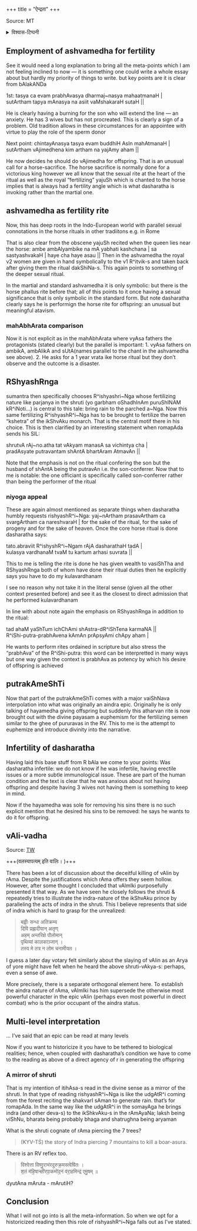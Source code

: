 +++
title = "ऐन्द्रता"
+++

Source: MT

<details><summary>विश्वास-टिप्पनी</summary>

The below comments by mAnasatarangiNIkAra throw light on the connection between niyoga and ashvamedha – with particular reference to the birth of rAma. Also note ancillary remarks about how the epics can be interpreted as mirrors of the shruti; and how besides that, they must be read at many levels. And note the (very credible) theory that the current rAmAyaNa is a vaiShNava recasting of an aindra epic.
</details>


## Employment of ashvamedha for fertility
See it would need a long explanation to bring all the meta-points which I am not feeling inclined to now — it is something one could write a whole essay about but hardly my priority of things to write. but key points are it is clear from bAlakANDa

1st: tasya ca evam prabhAvasya dharmaj~nasya mahaatmanaH |  
sutArtham tapya mAnasya na asiit vaMshakaraH sutaH ||

He is clearly having a burning for the son who will extend the line — an anxiety. He has 3 wives but has not procreated. This is clearly a sign of a problem. Old tradition allows in these circumstances for an appointee with virtue to play the role of the sperm donor

Next point: chintayAnasya tasya evam buddhiH AsIn mahAtmanaH |  
sutArtham vAjimedhena kim artham na yajAmy aham ||

He now decides he should do vAjimedha for offspring. That is an unusual call for a horse-sacrifice. The horse sacrifice is normally done for a victorious king however we all know that the sexual rite at the heart of the ritual as well as the royal “fertilizing” yajuSh which is chanted to the horse implies that is always had a fertility angle which is what dasharatha is invoking rather than the martial one.

## ashvamedha as fertility rite
Now, this has deep roots in the Indo-European world with parallel sexual connotations in the horse rituals in other tradiitons e.g. in Rome

That is also clear from the obscene yajuSh recited when the queen lies near the horse:
ambe ambAlyambike na mA yabhati kashchana | sa sastyashvakaH | haye cha haye asau ||
Then in the ashvamedha the royal v2 women are given in hand symbolically to the v1 R^itvik-s and taken back after giving them the ritual dakShiNa-s. This again points to something of the deeper sexual ritual.

In the martial and standard ashvamedha it is only symbolic: but there is the horse phallus rite before that; all of this points to it once having a sexual significance that is only symbolic in the standard form. But note dasharatha clearly says he is performign the horse rite for offspring: an unusual but meaningful atavism.

### mahAbhArata comparison
Now it is not explicit as in the mahAbhArata where vyAsa fathers the protagonists (stated clearly) but the parallel is important: 1. vyAsa fathers on ambikA, ambAlikA and sUtA(names parallel to the chant in the ashvamedha see above). 2. He asks for a 1 year vrata ike horse ritual but they don’t observe and the outcome is a disaster.

## RShyashRnga
sumantra then specifically chooses R^ishyashri~Nga whose fertilizing nature like parjanya in the shruti (yo garbham oShadhInAm puruShINAM kR^iNoti…) is central to this tale: bring rain to the parched a~Nga. Now this same fertilizing R^ishyashR^i~Nga has to be brought to fertilize the barren “kshetra” of the ikShvAku monarch. That is the central motif there in his choice. This is then clarified by an interesting statement when romapAda sends his SIL:

shrutvA rAj~no.atha tat vAkyam manasA sa vichintya cha |    
pradAsyate putravantam shAntA bhartAram AtmavAn ||

Note that the emphasis is not on the ritual confering the son but the husband of shAntA being the putravAn i.e. the son-conferrer. Now that to me is notable: the one officiant is specifically called son-conferrer rather than being the performer of the ritual

### niyoga appeal
These are again almost mentioned as separate things when dasharatha humbly requests rishyashR^i~Nga: yaj~nArtham prasavArtham ca svargArtham ca nareshvaraH | for the sake of the ritual, for the sake of progeny and for the sake of heaven. Once the core horse ritual is done dasharatha says:

tato.abraviit R^ishyshR^i~Ngam rAjA dasharathaH tadA |  
kulasya vardhanaM tvaM tu kartum arhasi suvrata ||

This to me is telling the rite is done he has given wealth to vasiShTha and RShyashRnga both of whom have done their ritual duties then he explicitly says you have to do my kulavardhanam

I see no reason why not take it in the literal sense (given all the other context presented before) and see it as the closest to direct admission that he performed kulavardhanam

In line with about note again the emphasis on RShyashRnga in addition to the ritual:

tad ahaM yaShTum ichChAmi shAstra-dR^iShTena karmaNA ||  
R^iShi-putra-prabhAvena kAmAn prApsyAmi chApy aham |

He wants to perform rites ordained in scripture but also stress the “prabhAva” of the R^iShi-putra: this word can be interpretted in many ways but one way given the context is prabhAva as potency by which his desire of offspring is achieved

## putrakAmeShTi
Now that part of the putrakAmeShTi comes with a major vaiShNava interpolation into what was originally an aindra epic. Originally he is only talking of hayamedha giving offspring but suddenly this atharvan rite is now brought out with the divine payasam a euphemism for the fertilizing semen similar to the ghee of pururavas in the RV. This to me is the attempt to euphemize and introduce divinity into the narrative.

## Infertility of dasharatha
Having laid this base stuff from R bAla we come to your points:
Was dasharatha infertile: we do not know if he was infertile, having erectile issues or a more subtle immunological issue. These are part of the human condition and the text is clear that he was anxious about not having offspring and despite having 3 wives not having them is something to keep in mind.

Now if the hayamedha was sole for removing his sins there is no such explicit mention that he desired his sins to be removed: he says he wants to do it for offspring. 

## vAli-vadha
Source: [TW](https://threadreaderapp.com/thread/1621049814115917825.html)

+++(वलस्यापत्यम् इति वालिः। )+++

There has been a lot of discussion about the deceitful killing of vAlin by rAma. Despite the justifications which rAma offers they seem hollow. However, after some thought I concluded that vAlmIki purposefully presented it that way. As we have seen he closely follows the shruti & repeatedly tries to illustrate the indra-nature of the ikShvAku prince by paralleling the acts of indra in the shruti. This I believe represents that side of indra which is hard to grasp for the unrealized:

> बह्वीः सन्धा अतिक्रम्य  
> दिवि प्रह्लादीयान् अतृण्  
> अहम् अन्तरिक्षे पौलोमान्  
> पृथिव्यां कालकाञ्जान् ।  
> तस्य मे तत्र न लोम चनामीयत ।


I guess a later day votary felt similarly about the slaying of vAlin as an Arya of yore might have felt when he heard the above shruti-vAkya-s: perhaps, even a sense of awe.

More precisely, there is a separate orthogonal element here. To establish the aindra nature of rAma, vAlmIki has him supersede the otherwise most powerful character in the epic vAlin (perhaps even most powerful in direct combat) who is the prior occupant of the aindra status.

## Multi-level interpretation
... I’ve said that an epic can be read at many levels

Now if you want to historicize it you have to be tethered to biological realities; hence, when coupled with dasharatha’s condition we have to come to the reading as above of a direct agency of r in generating the offspring

### A mirror of shruti
That is my intention of itihAsa-s read in the divine sense as a mirror of the shruti. In that type of reading rishyashR^i~Nga is like the udgAtR^i coming from the forest reciting the shakvarI sAman to generate rain. that’s for romapAda. In the same way like the udgAtR^i in the somayAga he brings indra (and other deva-s) to the ikShkvAku-s in the rAmAyaNa; laksh being viShNu, bharata being probably bhaga and shatrughna being aryaman

What is the shruti cognate of rAma piercing the 7 trees?

>  (KYV-TŚ) the story of Indra piercing 7 mountains to kill a boar-asura.

There is an RV reflex too.

> विश्वेत्ता विष्णु॒राभ॑रदुरुक्र॒मस्त्वेषि॑तः ।  
श॒तं म॑हि॒षान्क्षी॑रपा॒कमो॑द॒नं व॑रा॒हमिन्द्र॑ एमु॒षम् ॥

dyutAna mAruta - mArutiH?


## Conclusion
What I will not go into is all the meta-information. So when we opt for a historicized reading then this role of rishyashR^i~Nga falls out as I’ve stated.